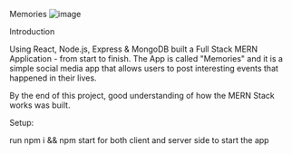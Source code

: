 Memories
![image](https://user-images.githubusercontent.com/54024121/175761741-82fdad90-3796-47d3-9d9f-770f48ef017d.png)


Introduction

Using React, Node.js, Express & MongoDB built a Full Stack MERN Application - from start to finish. The App is called "Memories" and it is a simple social media app that allows users to post interesting events that happened in their lives.

By the end of this project, good understanding of how the MERN Stack works was built.


Setup:

run npm i && npm start for both client and server side to start the app
